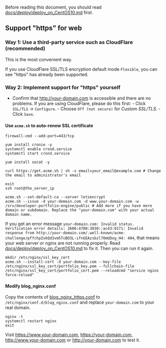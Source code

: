 Before reading this document, you should read [docs/deploy/deploy_on_CentOS10.md](/docs/deploy/deploy_on_CentOS10.md) first.

## Support "https" for web

### Way 1: Use a third-party service such as CloudFlare (recommended)

This is the most convenient way.

If you use CloudFlare SSL/TLS encryption default mode `Flexible`, you can see "https" has already been supported.

### Way 2: Implement support for "https" yourself

- Confirm that http://your-domain.com is accessible and there are no problems.
    If you are using CloudFlare, please do this first:
        - Click `SSL/TLS` -> `Configure`.
        - Choose `Off (not secure)` for *Custom SSL/TLS*.
        - Click `Save`.

#### Use `acme.sh` to auto-renew SSL certificate

```shell
firewall-cmd --add-port=443/tcp

yum install cronie -y
systemctl enable crond.service
systemctl start crond.service

yum install socat -y

curl https://get.acme.sh | sh -s email=your_email@example.com # Change the email to administrator's email

exit
ssh root@the_server_ip

acme.sh --set-default-ca --server letsencrypt
acme.sh --issue -d your-domain.com -d www.your-domain.com -w /srv/developer-portfolio-engine/public # Add more if you have more domain or subdomain. Replace the "your-domain.com" with your actual domain name.
```

If you get an error message `your-domain.com: Invalid status. Verification error details: 2606:4700:3030::ac43:9171: Invalid response from http://your-domain.com/.well-known/acme-challenge/pffchpZxkQd3vm5TcBO3L-ifnGEAzsbzl7OmUDxg_H4: 404`,
that means your web server or nginx are not running properly. Read [docs/deploy/deploy_on_CentOS10.md](/docs/deploy/deploy_on_CentOS10.md) to fix it. Then you can run it again.

```shell
mkdir /etc/nginx/ssl_key_cert
acme.sh --install-cert -d your-domain.com --key-file /etc/nginx/ssl_key_cert/portfolio_key.pem --fullchain-file /etc/nginx/ssl_key_cert/portfolio_cert.pem --reloadcmd "service nginx force-reload"
```

#### Modify blog_nginx.conf
Copy the contents of [blog_nginx_https.conf](/docs/deploy/blog_nginx_https.conf) to `/etc/nginx/conf.d/blog_nginx.conf` and replace `your-domain.com` to your real domain.

```shell
nginx -t
systemctl restart nginx
exit
```

Visit https://www.your-domain.com, https://your-domain.com, http://www.your-domain.com or http://your-domain.com to test it.
